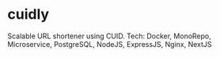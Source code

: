 # cuidly
Scalable URL shortener using CUID. Tech: Docker, MonoRepo, Microservice, PostgreSQL, NodeJS, ExpressJS, Nginx, NextJS 
